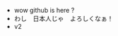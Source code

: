 - wow github is here ?
- わし　日本人じゃ　よろしくなぁ！
- v2

<!---
myi2001/myi2001 is a ✨ special ✨ repository because its `README.md` (this file) appears on your GitHub profile.
You can click the Preview link to take a look at your changes.
--->
